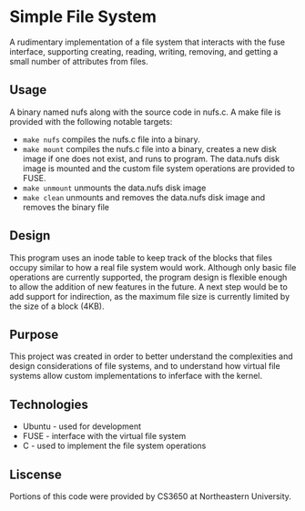 # Simple File System

A rudimentary implementation of a file system that interacts with the fuse interface, supporting creating, reading, writing, removing, and getting a small number of attributes from files.


## Usage
A binary named nufs along with the source code in nufs.c. A make file is provided with the following notable targets:

* `make nufs` compiles the nufs.c file into a binary.
* `make mount` compiles the nufs.c file into a binary, creates a new disk image if one does not exist, and runs to program. The data.nufs disk image is mounted and the custom file system operations are provided to FUSE.
* `make unmount` unmounts the data.nufs disk image
* `make clean` unmounts and removes the data.nufs disk image and removes the binary file


## Design

This program uses an inode table to keep track of the blocks that files occupy similar to how a real file system would work. Although only basic file operations are currently supported, the program design is flexible enough to allow the addition of new features in the future. A next step would be to add support for indirection, as the maximum file size is currently limited by the size of a block (4KB). 


## Purpose
This project was created in order to better understand the complexities and design considerations of file systems, and to understand how virtual file systems allow custom implementations to inferface with the kernel.


## Technologies

* Ubuntu - used for development
* FUSE - interface with the virtual file system
* C - used to implement the file system operations


## Liscense
 
Portions of this code were provided by CS3650 at Northeastern University.
